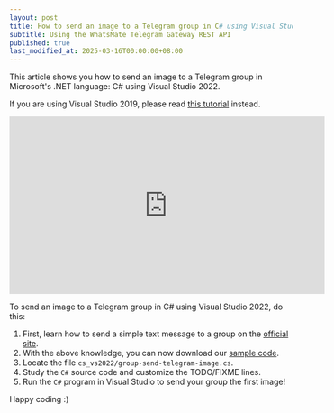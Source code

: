 ```yaml
---
layout: post
title: How to send an image to a Telegram group in C# using Visual Studio 2022
subtitle: Using the WhatsMate Telegram Gateway REST API
published: true
last_modified_at: 2025-03-16T00:00:00+08:00
---
```


This article shows you how to send an image to a Telegram group in Microsoft's .NET language: C# using Visual Studio 2022.

If you are using Visual Studio 2019, please read [this tutorial](/2022-06-24-send-telegram-image-group-c-sharp-dot-net/) instead.


<iframe width="560" height="315" src="https://www.youtube.com/embed/YCGGGdoqPdc?rel=0&cc_load_policy=1" frameborder="0" allowfullscreen></iframe>


To send an image to a Telegram group in C# using Visual Studio 2022, do this:

1. First, learn how to send a simple text message to a group on the [official site](https://www.whatsmate.net/telegram-group-message-api.html). 
2. With the above knowledge, you can now download our [sample code](https://github.com/whatsmate/telegram-demos/archive/master.zip).
3. Locate the file `cs_vs2022/group-send-telegram-image.cs`.  <script src="https://gist.github.com/whatsmate/b16588c76b0f9e531d5ef0a509243682.js"></script>
4. Study the `C#` source code and customize the TODO/FIXME lines.
5. Run the `C#` program in Visual Studio to send your group the first image!


Happy coding :) 


<br>


